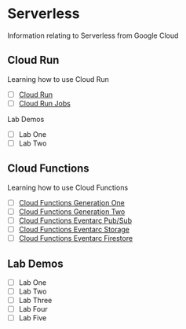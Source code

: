 # Serverless

Information relating to Serverless from Google Cloud

## Cloud Run

Learning how to use Cloud Run
- [ ] [Cloud Run]()
- [ ] [Cloud Run Jobs]()

Lab Demos

- [ ] Lab One
- [ ] Lab Two 

## Cloud Functions

Learning how to use Cloud Functions

- [ ] [Cloud Functions Generation One]()
- [ ] [Cloud Functions Generation Two]()
- [ ] [Cloud Functions Eventarc Pub/Sub]()
- [ ] [Cloud Functions Eventarc Storage]()
- [ ] [Cloud Functions Eventarc Firestore]()

## Lab Demos

- [ ] Lab One
- [ ] Lab Two 
- [ ] Lab Three 
- [ ] Lab Four 
- [ ] Lab Five 
